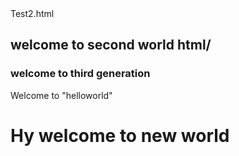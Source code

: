 <html>
  </head>
  <body>
 Test2.html
  <h2>welcome to second world html/</h2>
  <h3>welcome to third generation</h3>
    <p>Welcome to "helloworld"</p>
  <h1>Hy welcome to new world</h1>
</body>
</html>

